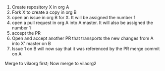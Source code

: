 1. Create repository X in org A 
2. Fork X to create a copy in org B 
3. open an issue in org B for X. It will be assigned the number 1 
4. open a pull request in org A into A:master. It will also be assigned the number 1 
5. accept the PR 
6. Open and accept another PR that transports the new changes from A into X' master on B 
7. Issue 1 on B will now say that it was referenced by the PR merge commit on A

Merge to vilaorg first;
Now merge to vilaorg2
